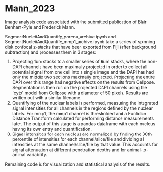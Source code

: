 # Mann_2023

Image analysis code associated with the submitted publication of Blair Benham-Pyle and Frederick Mann.  

SegmentNucleiiAndQuantify_porcna_archive.ipynb and SegmentNucleiiAndQuantify_mmp1_archive.ipynb take a series of spinning disk confocal z-stacks that have been exported from Fiji (after background subtraction) and processes them in 3 stages:

1.  Projecting 1um stacks to a smaller series of 6um stacks, where the non-DAPI channels have been maximally projected in order to collect all potential signal from one cell into a single image and the DAPI has had only the middle two sections maximally projected.  Projecting the entire DAPI over this range had negative effects on the results from Cellpose.  Segmentation is then run on the projected DAPI channels using the 'cyto' model from Cellpose with a diameter of 50 pixels.  Results are written out with a similar filename.
2.  Quantifying of the nuclear labels is performed, measuring the integrated signal intensities for all channels in the regions defined by the nuclear labels.  For mmp1, the mmp1 channel is thresholded and a Euclidian Distance Transform calculated for performing distance measurements later.  The output of this stage is a pandas dataframe with each nucleus having its own entry and quantification.
3.  Signal intensities for each nucleus are normalized by finding the 30th percentile of intensities for each channel/slice/file and dividing all intensities at the same channel/slice/file by that value.  This accounts for signal attenuation at different penetration depths and for animal-to-animal variability.

Remaining code is for visualization and statistical analysis of the results.
